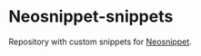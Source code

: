Neosnippet-snippets
===================

Repository with custom snippets for [Neosnippet](https://github.com/Shougo/neosnippet.vim).
